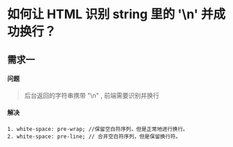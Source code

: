 # 如何让 HTML 识别 string 里的 '\n' 并成功换行？
## 需求一
#### 问题 
> 后台返回的字符串携带 "\n" , 前端需要识别并换行

#### 解决
```
1. white-space: pre-wrap; //保留空白符序列，但是正常地进行换行。
2. white-space: pre-line; // 合并空白符序列，但是保留换行符。
```
